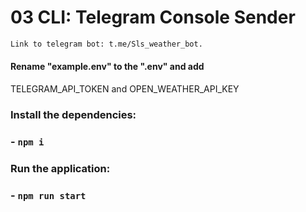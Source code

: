 # 03 CLI: Telegram Console Sender

```bash
Link to telegram bot: t.me/Sls_weather_bot.
```

#### Rename "example.env" to the ".env" and add 
TELEGRAM_API_TOKEN and OPEN_WEATHER_API_KEY

### Install the dependencies:

### - `npm i`

### Run the application:

### - `npm run start`







